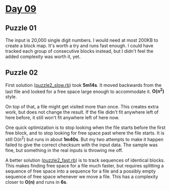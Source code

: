 # [Day 09](https://adventofcode.com/2024/day/9)

## Puzzle 01

The input is 20,000 single digit numbers.  I would need at most 200KB to create
a block map.  It's worth a try and runs fast enough.  I could have tracked each
group of consecutive blocks instead, but I didn't feel the added complexity was
worth it, yet.

## Puzzle 02

First solution ([puzzle2_slow.rb](puzzle2_slow.rb)) took **5m14s**.  It moved
backwards from the last file and looked for a free space large enough to
accommodate it.  **O(n<sup>2</sup>)** style.

On top of that, a file might get visited more than once.  This creates extra
work, but does not change the result.  If the file didn't fit anywhere left of
here before, it still won't fit anywhere left of here now.

One quick optimization is to stop looking when the file starts before the first
free block, and to stop looking for free space past where the file starts.  It
is still O(n<sup>2</sup>) but runs in about **1m40s**.  But my two attempts to
make it happen failed to give the correct checksum with the input data.  The
sample was fine, but something in the real inputs is throwing me off.

A better solution ([puzzle2_fast.rb](puzzle2_fast.rb)) is to track sequences of
identical blocks.  This makes finding free space for a file much faster, but
requires splitting a sequence of free space into a sequence for a file and a
possibly empty sequence of free space whenever we move a file.  This has a
complexity closer to **O(n)** and runs in **6s**.
